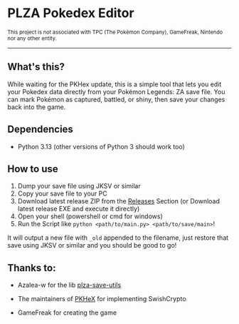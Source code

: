 # PLZA Pokedex Editor
<sub>This project is not associated with TPC (The Pokémon Company), GameFreak, Nintendo nor any other entity.</sub>

---

## What's this?
While waiting for the PKHex update, this is a simple tool that lets you edit your Pokedex data directly from your Pokémon Legends: ZA save file.
You can mark Pokémon as captured, battled, or shiny, then save your changes back into the game.

## Dependencies
- Python 3.13 (other versions of Python 3 should work too)

## How to use

1. Dump your save file using JKSV or similar
2. Copy your save file to your PC
3. Download latest release ZIP from the [Releases](https://github.com/AngeHell47/PLZA-Pokedex-Editor/releases) Section (or Download latest release EXE and execute it directly)
4. Open your shell (powershell or cmd for windows)
5. Run the Script like `python <path/to/main.py> <path/to/save/main>`!

It will output a new file with `_old` appended to the filename, just restore that save using JKSV or similar and you should be good to go! 

## Thanks to:
- Azalea-w for the lib [plza-save-utils](https://github.com/azalea-w/plza-save-utils)

- The maintainers of [PKHeX](https://github.com/kwsch/PKHeX/) for implementing SwishCrypto

- GameFreak for creating the game
